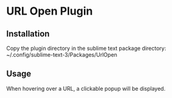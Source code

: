 # URL Open Plugin

## Installation

Copy the plugin directory in the sublime text package directory:
~/.config/sublime-text-3/Packages/UrlOpen

## Usage

When hovering over a URL, a clickable popup will be displayed.
